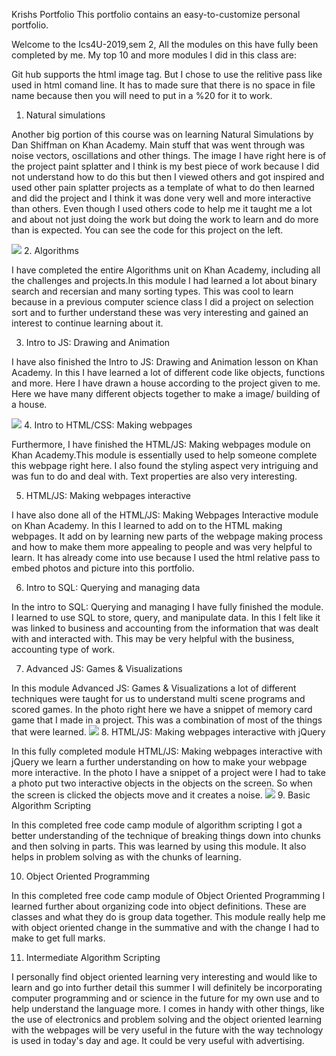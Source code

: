 Krishs Portfolio
This portfolio contains an easy-to-customize personal portfolio.



Welcome to the Ics4U-2019,sem 2, All the modules on this have fully been completed by me. My top 10 and more modules I did in this class are:


Git hub supports the html image tag. But I chose to use the relitive pass like used in html comand line. It has to made sure that there is no space in file name because then you will need to put in a %20 for it to work. 


1. Natural simulations


Another big portion of this course was on learning Natural Simulations by Dan Shiffman on Khan Academy. Main stuff that was went through was noise vectors, oscillations and other things. The image I have right here is of the project paint splatter and I think is my best piece of work because I did not understand how to do this but then I viewed others and got inspired and used other pain splatter projects as a template of what to do then learned and did the project and I think it was done very well and more interactive than others. Even though I used others code to help me it taught me a lot and about not just doing the work but doing the work to learn and do more than is expected.  You can see the code for this project on the left. 

![](unnamed.jpg)
2. Algorithms

I have completed the entire Algorithms unit on Khan Academy, including all the challenges and projects.In this module I had learned a lot about binary search and recersian and many sorting types. This was cool to learn because in a previous computer science class I did a project on selection sort and to further understand these was very interesting and gained an interest to continue learning about it. 


3. Intro to JS: Drawing and Animation

I have also finished the Intro to JS: Drawing and Animation lesson on Khan Academy. In this I have learned a lot of different code like objects, functions and more. Here I have drawn a house according to the project given to me. Here we have many different objects together to make a image/ building of a house. 

![](Jsdrawingandanimation.jpg)
4. Intro to HTML/CSS: Making webpages

Furthermore, I have finished the HTML/JS: Making webpages module on Khan Academy.This module is essentially used to help someone complete this webpage right here. I also found the styling aspect very intriguing and was fun to do and deal with. Text properties are also very interesting. 

5. HTML/JS: Making webpages interactive

I have also done all of the HTML/JS: Making Webpages Interactive module on Khan Academy. In this I learned to add on to the HTML making webpages. It add on by learning new parts of the webpage making process and how to make them more appealing to people and was very helpful to learn. It has already come into use because I used the html relative pass to embed photos and picture into this portfolio. 

6. Intro to SQL: Querying and managing data

In the intro to SQL: Querying and managing I have fully finished the module. I learned to use SQL to store, query, and manipulate data. In this I felt like it was linked to business and accounting from the information that was dealt with and interacted with. This may be very helpful with the business, accounting type of work. 

7. Advanced JS: Games & Visualizations

In this module Advanced JS: Games & Visualizations a lot of different techniques were taught for us to understand multi scene programs and scored games. In the photo right here we have a snippet of memory card game that I made in a project. This was a combination of most of the things that were learned. 
![](gamesndvis.jpg)
8. HTML/JS: Making webpages interactive with jQuery

In this fully completed module HTML/JS: Making webpages interactive with jQuery we learn a further understanding on how to make your webpage more interactive.  In the photo I have a snippet of a project were I had to take a photo put two interactive objects in the objects on the screen. So when the screen is clicked the objects move and it creates a noise. 
![](lbbfsaojdbvcjsdbvv.jpg)
9. Basic Algorithm Scripting

In this completed free code camp module of algorithm scripting I got a better understanding of the technique of breaking things down into chunks and then solving in parts. This was learned by using this module. It also helps in problem solving as with the chunks of learning. 

10. Object Oriented Programming

In this completed free code camp module of Object Oriented Programming I learned further about organizing code into object definitions. These are classes and what they do is group data together. This module really help me with object oriented change in the summative and with the change I had to make to get full marks. 

11. Intermediate Algorithm Scripting

I personally find object oriented learning very interesting and would like to learn and go into further detail this summer I will definitely be incorporating computer programming and or science in the future for my own use and to help understand the language more. I comes in handy with other things, like the use of electronics and problem solving and the object oriented learning with the webpages will be very useful in the future with the way technology is used in today's day and age. It could be very useful with advertising. 
